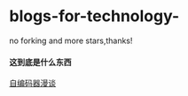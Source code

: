 # blogs-for-technology-
no forking and more stars,thanks!

#### 这到底是什么东西
[自编码器漫谈](https://github.com/formoree/blogs-for-technology-/blob/master/%E6%96%B0%E5%BB%BA%E6%96%87%E6%9C%AC%E6%96%87%E6%A1%A3.md)